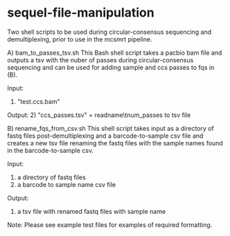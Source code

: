 # sequel-file-manipulation
Two shell scripts to be used during circular-consensus sequencing and demultiplexing, prior to use in the mcsmrt pipeline.

A) bam_to_passes_tsv.sh 
This Bash shell script takes a pacbio bam file and outputs a tsv with the nuber of passes during circular-consensus sequencing and can be used for adding sample and ccs passes to fqs in (B).

Input:
1) "test.ccs.bam" 

Output:
2) "ccs_passes.tsv" = readname\tnum_passes to tsv file 

B) rename_fqs_from_csv.sh
This shell script takes input as a directory of fastq files post-demultiplexing and a barcode-to-sample csv file and creates a new tsv file renaming the fastq files with the sample names found in the barcode-to-sample csv.

Input:
1) a directory of fastq files 
2) a barcode to sample name csv file 

Output:
1) a tsv file with renamed fastq files with sample name

Note: Please see example test files for examples of required formatting.
